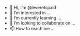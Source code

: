 - 👋 Hi, I’m @leveretspaid
- 👀 I’m interested in ...
- 🌱 I’m currently learning ...
- 💞️ I’m looking to collaborate on ...
- 📫 How to reach me ...

<!---
leveretspaid/leveretspaid is a ✨ special ✨ repository because its `README.md` (this file) appears on your GitHub profile.
You can click the Preview link to take a look at your changes.
--->
